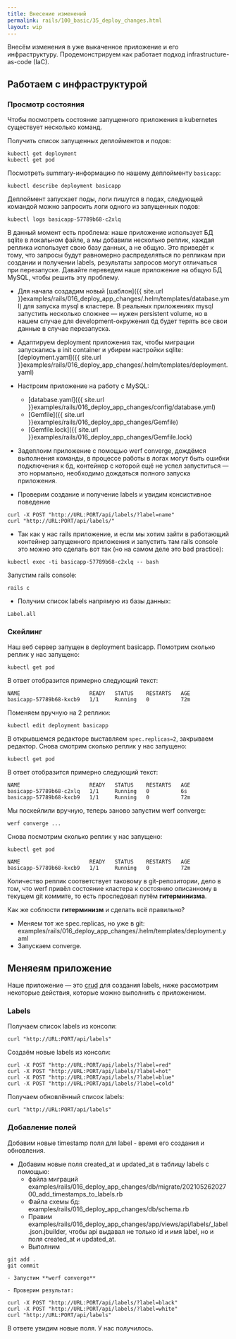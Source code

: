 ```yaml
---
title: Внесение изменений
permalink: rails/100_basic/35_deploy_changes.html
layout: wip
---
```

Внесём изменения в уже выкаченное приложение и его инфраструктуру. Продемонстрируем как работает подход infrastructure-as-code (IaC).

## Работаем с инфраструктурой
### Просмотр состояния
Чтобы посмотреть состояние запущенного приложения в kubernetes существует несколько команд.

Получить список запущенных деплойментов и подов:
 ```shell
kubectl get deployment
kubectl get pod
```

Посмотреть summary-информацию по нашему деплойменту `basicapp`:
```shell
kubectl describe deployment basicapp
```

Деплоймент запускает поды, логи пишутся в подах, следующей командой можно запросить логи одного из запущенных подов:
```shell
kubectl logs basicapp-57789b68-c2xlq
```

В данный момент есть проблема: наше приложение использует БД sqlite в локальном файле, а мы добавили несколько реплик, каждая реплика использует свою базу данных, а не общую. Это приведёт к тому, что запросы будут равномерно распределяться по репликам при создании и получении labels, результаты запросов могут отличаться при перезапуске. Давайте переведем наше приложение на общую БД MySQL, чтобы решить эту проблему.

  - Для начала создадим новый [шаблон]({{ site.url }}examples/rails/016_deploy_app_changes/.helm/templates/database.yml) для запуска mysql в кластере.
  В реальных приложениях mysql запустить несколько сложнее — нужен persistent volume, но в нашем случае для development-окружения бд будет терять все свои данные в случае перезапуска.

  - Адаптируем deployment приложения так, чтобы миграции запускались в init container и убирем настройки sqlite:
  [deployment.yaml]({{ site.url }}examples/rails/016_deploy_app_changes/.helm/templates/deployment.yaml)

  - Настроим приложение на работу с MySQL:
    - [database.yaml]({{ site.url }}examples/rails/016_deploy_app_changes/config/database.yml)
    - [Gemfile]({{ site.url }}examples/rails/016_deploy_app_changes/Gemfile)
    - [Gemfile.lock]({{ site.url }}examples/rails/016_deploy_app_changes/Gemfile.lock)
    
  - Задеплоим приложение с помощью werf converge, дождёмся выполнения команды, в процессе работы в логах могут быть ошибки подключения к бд, контейнер с которой ещё не успел запуститься — это нормально, необходимо дождаться полного запуска приложения.

  - Проверим создание и получение labels и увидим консистивное поведение
  ```shell
  curl -X POST "http://URL:PORT/api/labels/?label=name"
  curl "http://URL:PORT/api/labels/" 
  ```

  - Так как у нас rails приложение, и если мы хотим зайти в работающий контейнер запущенного приложения и запустить там rails console это можно это сделать вот так (но на самом деле это bad practice):

```shell
kubectl exec -ti basicapp-57789b68-c2xlq -- bash
```

  Запустим rails console:

```shell
rails c
```

  - Получим список labels напрямую из базы данных:

```shell
Label.all
```

### Скейлинг
Наш веб сервер запущен в deployment basicapp. Помотрим сколько реплик у нас запущено:

```shell
kubectl get pod
```

В ответ отобразится примерно следующий текст:
```shell
NAME                      READY   STATUS    RESTARTS   AGE
basicapp-57789b68-kxcb9   1/1     Running   0          72m
```

Поменяем вручную на 2 реплики:
```shell
kubectl edit deployment basicapp
```

В открывшемся редакторе выставляем `spec.replicas=2`, закрываем редактор.
Снова смотрим сколько реплик у нас запущено:
```shell
kubectl get pod
```

В ответ отобразится примерно следующий текст:
```shell
NAME                      READY   STATUS    RESTARTS   AGE
basicapp-57789b68-c2xlq   1/1     Running   0          6s
basicapp-57789b68-kxcb9   1/1     Running   0          72m
```

Мы поскейлили вручную, теперь заново запустим werf converge:
```shell
werf converge ...
```

Снова посмотрим сколько реплик у нас запущено:
```shell
kubectl get pod
```
```shell
NAME                      READY   STATUS    RESTARTS   AGE
basicapp-57789b68-kxcb9   1/1     Running   0          72m
```

Количество реплик соответствует таковому в git-репозитории, дело в том, что werf привёл состояние кластера к состоянию описанному в текущем git коммите, то есть проследовал путём **гитерминизма**.

Как же соблюсти **гитерминизм** и сделать всё правильно?
 - Меняем тот же spec.replicas, но уже в git: examples/rails/016_deploy_app_changes/.helm/templates/deployment.yaml
 - Запускаем converge.

## Меняеям приложение
Наше приложение ­— это [crud](https://en.wikipedia.org/wiki/Create,_read,_update_and_delete) для создания labels, ниже рассмотрим некоторые действия, которые можно выполнить с приложением.

### Labels
Получаем список labels из консоли:
```shell
curl "http://URL:PORT/api/labels"
```

Создаём новые labels из консоли:
```shell
curl -X POST "http://URL:PORT/api/labels/?label=red"
curl -X POST "http://URL:PORT/api/labels/?label=hot"
curl -X POST "http://URL:PORT/api/labels/?label=blue"
curl -X POST "http://URL:PORT/api/labels/?label=cold"
```

Получаем обновлённый список labels:
```shell
curl "http://URL:PORT/api/labels"
```

### Добавление полей
Добавим новые timestamp поля для label - время его создания и обновления.
  - Добавим новые поля created_at и updated_at в таблицу labels с помощью: 
    - файла миграций examples/rails/016_deploy_app_changes/db/migrate/20210526202700_add_timestamps_to_labels.rb
    - Файла схемы бд: examples/rails/016_deploy_app_changes/db/schema.rb
    - Правим examples/rails/016_deploy_app_changes/app/views/api/labels/_label.json.jbuilder, чтобы api выдавал не только id и имя label, но и поля created_at и updated_at.
    - Выполним
```shell
git add .
git commit
```
    - Запустим **werf converge**

    - Проверим результат:
    
 ```shell
curl -X POST "http://URL:PORT/api/labels/?label=black"
curl -X POST "http://URL:PORT/api/labels/?label=white"
curl "http://URL:PORT/api/labels"
```

В ответе увидим новые поля.
У нас получилось.